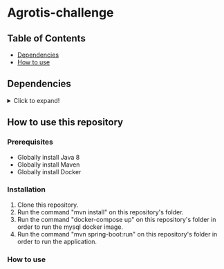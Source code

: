 # Agrotis-challenge

## Table of Contents

- [Dependencies](#dependencies)
- [How to use](#how-to-use-this-repository)

## Dependencies

<details>
<summary>Click to expand!</summary>

| **Dependency**      | **Version** |
|---------------------|:-----------:|
| Spring Boot         |    3.1.1    |
| Spring Data JPA     |    3.1.0    |
| MySQL               |     8.x     |
| Lombok              |   1.18.26   |
| Java Validation API |    3.0.6    |
| Flyway-core         |    9.16.3   |
| Flyway-mysql        |    9.20.1   |


</details>

## How to use this repository

### Prerequisites

* Globally install Java 8
* Globally install Maven
* Globally install Docker

### Installation

1. Clone this repository.
2. Run the command "mvn install" on this repository's folder.
3. Run the command "docker-compose up" on this repository's folder in order to run the mysql docker image.
4. Run the command "mvn spring-boot:run" on this repository's folder in order to run the application.

### How to use
